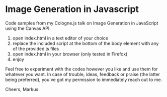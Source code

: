 # Image Generation in Javascript
Code samples from my Cologne.js talk on Image Generation in JavaScript using the Canvas API.

1. open index.html in a text editor of your choice
2. replace the included script at the bottom of the body element with any of the provided js files
3. open index.html in your browser (only tested in Firefox)
4. enjoy

Feel free to experiment with the codes however you like and use them for whatever you want.
In case of trouble, ideas, feedback or praise (the latter being preferred), you've got my permission to immediately reach out to me.

Cheers,
Markus